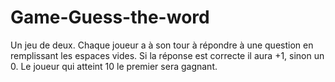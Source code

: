 # Game-Guess-the-word
Un jeu de deux. Chaque joueur a à son tour à répondre à une question en remplissant les espaces vides. Si la réponse est correcte il aura +1, sinon un 0. Le joueur qui atteint 10 le premier sera gagnant.
